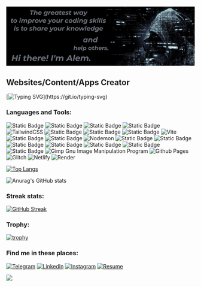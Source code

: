 ![I am a Software Web Developer](GitHubBg2.png)

## Websites/Content/Apps Creator 

[![Typing SVG](https://readme-typing-svg.herokuapp.com?font=Space+Mono&size=22&pause=800&vCenter=true&random=false&width=800&height=40&lines=I+like+building+fun%2C+creative+websites+and+side+projects+;that+are+also+performant+and+accessible.+;My+happy+place+is+where+creativity+and+code+intersect.)](https://git.io/typing-svg)



### Languages and Tools:
![Static Badge](https://img.shields.io/badge/HTML5-%234A4A55?style=flat-square&logo=html5&logoColor=%23F86F03)
![Static Badge](https://img.shields.io/badge/CSS3-%234A4A55?style=flat-square&logo=css3&logoColor=%2378C1F3)
![Static Badge](https://img.shields.io/badge/Bootstrap-%234A4A55?style=flat-square&logo=bootstrap&logoColor=%23E49BFF)
![Static Badge](https://img.shields.io/badge/Sass-%234A4A55?style=flat-square&logo=sass&logoColor=%23F075AA)
![TailwindCSS](https://img.shields.io/badge/tailwindcss-%234A4A55?style=flat-square&logo=tailwind-css&logoColor=white)
![Static Badge](https://img.shields.io/badge/JavaScript-%234A4A55?style=flat-square&logo=javascript&logoColor=%23FFE194)
![Static Badge](https://img.shields.io/badge/TypeScript-%234A4A55?style=flat-square&logo=typescript&logoColor=%23FEB941)
![Static Badge](https://img.shields.io/badge/React-%234A4A55?style=flat-square&logo=react&logoColor=%23B6EAFA)
![Vite](https://img.shields.io/badge/vite-%234A4A55?style=flat-square&logo=vite&logoColor=white)
![Static Badge](https://img.shields.io/badge/Redux-%234A4A55?style=flat-square&logo=redux&logoColor=%23C9A7EB)
![Static Badge](https://img.shields.io/badge/NodeJS-%234A4A55?style=flat-square&logo=nodedotjs&logoColor=%2300FFCA)
![Nodemon](https://img.shields.io/badge/NODEMON-%23323330.svg?style=flat-square&logo=nodemon&logoColor=%BBDEAD)
![Static Badge](https://img.shields.io/badge/ExpressJS-%234A4A55?style=flat-square&logo=express&logoColor=%2300FFCA)
![Static Badge](https://img.shields.io/badge/Docker-%234A4A55?style=flat-square&logo=docker&logoColor=%233ABEF9)
![Static Badge](https://img.shields.io/badge/MongoDB-%234A4A55?style=flat-square&logo=mongodb&logoColor=%2300FFCA)
![Static Badge](https://img.shields.io/badge/MySQL-%234A4A55?style=flat-square&logo=mysql&logoColor=%23A0DEFF)
![Static Badge](https://img.shields.io/badge/GreenSock-%234A4A55?style=flat-square&logo=greensock&logoColor=%2300FFCA)
![Static Badge](https://img.shields.io/badge/Jest-%234A4A55?style=flat-square&logo=jest&logoColor=%23FC4100)
![Static Badge](https://img.shields.io/badge/Playwright-%234A4A55?style=flat-square&logo=playwright&logoColor=%23A3FFD6)
![Gimp Gnu Image Manipulation Program](https://img.shields.io/badge/Gimp-%234A4A55?style=flat-square&logo=gimp&logoColor=FFFFFF)
![Github Pages](https://img.shields.io/badge/github%20pages-%234A4A55?style=flat-square&logo=github&logoColor=white)
![Glitch](https://img.shields.io/badge/glitch-%234A4A55?style=flat-square&logo=glitch&logoColor=white)
![Netlify](https://img.shields.io/badge/netlify-%234A4A55?style=flat-square&logo=netlify&logoColor=#00C7B7)
![Render](https://img.shields.io/badge/Render-%234A4A55?style=flat-square&logo=render&logoColor=white)



[![Top Langs](https://github-readme-stats.vercel.app/api/top-langs/?username=frontend-alem&layout=compact&theme=onedark)](https://github.com/anuraghazra/github-readme-stats)



![Anurag's GitHub stats](https://github-readme-stats.vercel.app/api?username=frontend-alem&theme=slateorange&show_icons=true)

### Streak stats:
[![GitHub Streak](https://github-readme-streak-stats.herokuapp.com?user=frontend-alem&theme=onedark)](https://git.io/streak-stats)

### Trophy:
[![trophy](https://github-profile-trophy.vercel.app/?username=frontend-alem&theme=onedark)](https://github.com/ryo-ma/github-profile-trophy)

### Find me in these places:
[![Telegram](https://img.shields.io/badge/-Telegram-090909?style=for-the-badge&logo=telegram&logoColor=27A0D9)](https://t.me/Tot_Samyi_Alim)
[![LinkedIn](https://img.shields.io/badge/-LinkedIn-090909?style=for-the-badge&logo=linkedin&logoColor=007BB6)](https://www.linkedin.com/in/alimzhan-islamkulov-109b8b257/)
[![Instagram](https://img.shields.io/badge/-Instagram-090909?style=for-the-badge&logo=instagram&logoColor=B4068E)](https://www.instagram.com/alimzhanis)
[![Resume](https://img.shields.io/badge/-Resume-090909?style=for-the-badge&logo=readme&logoColor=B4068E)](https://cdn.glitch.global/06f80291-9526-4166-8973-9978e4430c49/Alimzhan-Islamkulov-Resume.pdf?v=1717815710790)

![](https://komarev.com/ghpvc/?username=frontend-alem)









<!--
**frontend-alem/frontend-alem** is a ✨ _special_ ✨ repository because its `README.md` (this file) appears on your GitHub profile.

Here are some ideas to get you started:

- 🔭 I’m currently working on ...
- 🌱 I’m currently learning ...
- 👯 I’m looking to collaborate on ...
- 🤔 I’m looking for help with ...
- 💬 Ask me about ...
- 📫 How to reach me: ...
- 😄 Pronouns: ...
- ⚡ Fun fact: ...
-->
